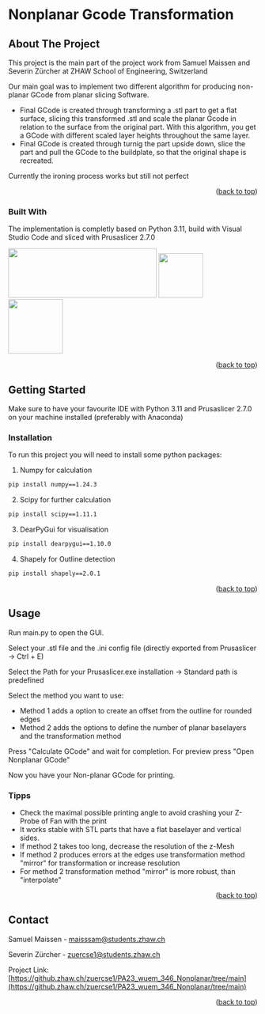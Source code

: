 <a name="readme-top"></a>

# Nonplanar Gcode Transformation


<!-- ABOUT THE PROJECT -->
## About The Project


This project is the main part of the project work from Samuel Maissen and Severin Zürcher at ZHAW School of Engineering, Switzerland

Our main goal was to implement two different algorithm for producing non-planar GCode from planar slicing Software.
* Final GCode is created through transforming a .stl part to get a flat surface, slicing this transformed .stl and scale the planar Gcode in relation to the surface from the original part. With this algorithm, you get a GCode with different scaled layer heights throughout the same layer.
* Final GCode is created through turnig the part upside down, slice the part and pull the GCode to the buildplate, so that the original shape is recreated. 

Currently the ironing process works but still not perfect

<p align="right">(<a href="#readme-top">back to top</a>)</p>



### Built With

The implementation is completly based on Python 3.11, build with Visual Studio Code and sliced with Prusaslicer 2.7.0

<img src="https://upload.wikimedia.org/wikipedia/commons/thumb/f/f8/Python_logo_and_wordmark.svg/2560px-Python_logo_and_wordmark.svg.png" width="300" height="100">   <img src="https://code.visualstudio.com/assets/images/code-stable.png" width="90" height="90">    <img src="https://help.prusa3d.com/wp-content/uploads/PSlogo-1.jpg" width="110" height="110">
<p align="right">(<a href="#readme-top">back to top</a>)</p>



<!-- GETTING STARTED -->
## Getting Started

Make sure to have your favourite IDE with Python 3.11 and Prusaslicer 2.7.0 on your machine installed (preferably with Anaconda)


### Installation

To run this project you will need to install some python packages:
1. Numpy for calculation
```sh
pip install numpy==1.24.3
```
2. Scipy for further calculation
```sh
pip install scipy==1.11.1
```
3. DearPyGui for visualisation
```sh
pip install dearpygui==1.10.0
```
4. Shapely for Outline detection
```sh
pip install shapely==2.0.1
  ```

<p align="right">(<a href="#readme-top">back to top</a>)</p>



<!-- USAGE EXAMPLES -->
## Usage

Run main.py to open the GUI. 

Select your .stl file and the .ini config file (directly exported from Prusaslicer -> Ctrl + E)

Select the Path for your Prusaslicer.exe installation -> Standard path is predefined

Select the method you want to use:
* Method 1 adds a option to create an offset from the outline for rounded edges
* Method 2 adds the options to define the number of planar baselayers and the transformation method

Press "Calculate GCode" and wait for completion. For preview press "Open Nonplanar GCode"

Now you have your Non-planar GCode for printing.

### Tipps
* Check the maximal possible printing angle to avoid crashing your Z-Probe of Fan with the print
* It works stable with STL parts that have a flat baselayer and vertical sides.
* If method 2 takes too long, decrease the resolution of the z-Mesh
* If method 2 produces errors at the edges use transformation method "mirror" for transformation or increase resolution
* For method 2 transformation method "mirror" is more robust, than "interpolate"

<p align="right">(<a href="#readme-top">back to top</a>)</p>



<!-- CONTACT -->
## Contact

Samuel Maissen  - maisssam@students.zhaw.ch

Severin Zürcher - zuercse1@students.zhaw.ch

Project Link: [https://github.zhaw.ch/zuercse1/PA23_wuem_346_Nonplanar/tree/main](https://github.zhaw.ch/zuercse1/PA23_wuem_346_Nonplanar/tree/main)

<p align="right">(<a href="#readme-top">back to top</a>)</p>
